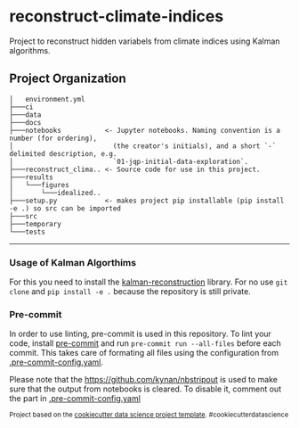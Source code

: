 reconstruct-climate-indices
==============================
Project to reconstruct hidden variabels from climate indices using Kalman algorithms.

Project Organization
------------
    │   environment.yml
    ├───ci
    ├───data
    ├───docs
    ├───notebooks           <- Jupyter notebooks. Naming convention is a number (for ordering),
    │                         (the creator's initials), and a short `-` delimited description, e.g.
    │                         `01-jqp-initial-data-exploration`.
    ├───reconstruct_clima.. <- Source code for use in this project.
    ├───results
    │   └───figures
    │       └───idealized..
    ├───setup.py            <- makes project pip installable (pip install -e .) so src can be imported
    ├───src
    ├───temporary
    └───tests
--------

### Usage of Kalman Algorthims
For this you need to install the [kalman-reconstruction](https://github.com/nilsnevertree/kalman-reconstruction-partially-observered-systems) library.
For no use ``git clone`` and ``pip install -e .`` because the repository is still private.

### Pre-commit
In order to use linting, pre-commit is used in this repository.
To lint your code, install [pre-commit](https://pre-commit.com/) and run ``pre-commit run --all-files`` before each commit.
This takes care of formating all files using the configuration from [.pre-commit-config.yaml](.pre-commit-config.yaml).

Please note that the https://github.com/kynan/nbstripout is used to make sure that the output from notebooks is cleared.
To disable it, comment out the part in [.pre-commit-config.yaml](.pre-commit-config.yaml?plain=1#L65)

<p><small>Project based on the <a target="_blank" href="https://drivendata.github.io/cookiecutter-data-science/">cookiecutter data science project template</a>. #cookiecutterdatascience</small></p>
